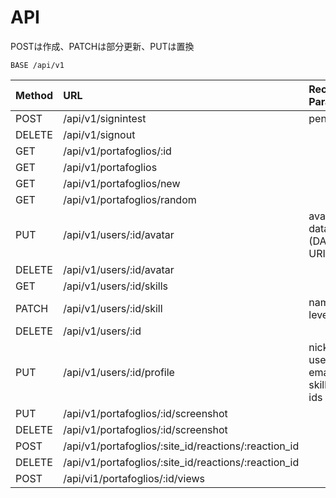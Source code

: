 # API

POSTは作成、PATCHは部分更新、PUTは置換

```text
BASE /api/v1
```

| Method | URL | Receiv Params |
| :--- | :--- | :--- |
| POST | /api/v1/signintest | pending... |
| DELETE | /api/v1/signout |  |
| GET | /api/v1/portafoglios/:id |  |
| GET | /api/v1/portafoglios |  |
| GET | /api/v1/portafoglios/new |  |
| GET | /api/v1/portafoglios/random |  |
| PUT | /api/v1/users/:id/avatar | avatar data \(DATA URI\) |
| DELETE | /api/v1/users/:id/avatar |  |
| GET | /api/v1/users/:id/skills |  |
| PATCH | /api/v1/users/:id/skill | name, level |
| DELETE | /api/v1/users/:id |  |
| PUT | /api/v1/users/:id/profile | nickname, username, email, skills, sns ids |
| PUT | /api/v1/portafoglios/:id/screenshot |  |
| DELETE | /api/v1/portafoglios/:id/screenshot |  |
| POST | /api/v1/portafoglios/:site\_id/reactions/:reaction\_id |  |
| DELETE | /api/v1/portafoglios/:site\_id/reactions/:reaction\_id |  |
| POST | /api/vi1/portafoglios/:id/views |  |



